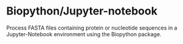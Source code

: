 # Biopython/Jupyter-notebook
Process FASTA files containing protein or nucleotide sequences in a Jupyter-Notebook environment using the Biopython package.
